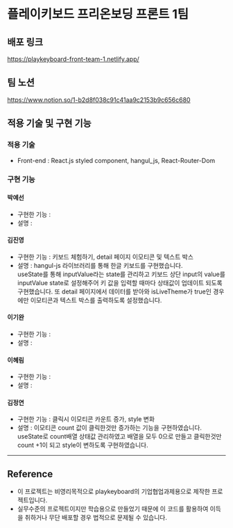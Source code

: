 # 플레이키보드 프리온보딩 프론트 1팀

##  배포 링크

https://playkeyboard-front-team-1.netlify.app/

## 팀 노션
https://www.notion.so/1-b2d8f038c91c41aa9c2153b9c656c680

## 적용 기술 및 구현 기능

### 적용 기술 
+ Front-end : React.js styled component, hangul_js, React-Router-Dom

###  구현 기능

#### 박예선
- 구현한 기능 : 
- 설명 : 

       
#### 김진영
- 구현한 기능 : 키보드 체험하기, detail 페이지 이모티콘 및 텍스트 박스
- 설명 : hangul-js 라이브러리를 통해 한글 키보드를 구현했습니다.<br/>
useState를 통해 inputValue라는 state를 관리하고 키보드 상단 input의 value를 inputValue state로 설정해주어 키 값을 입력할 때마다 상태값이 업데이트 되도록 구현했습니다.
또 detail 페이지에서 데이터를 받아와 isLiveTheme가 true인 경우에만 이모티콘과 텍스트 박스를 출력하도록 설정했습니다.
 
#### 이기완
- 구현한 기능 : 
- 설명 :
  
#### 이혜림 
- 구현한 기능 : 
- 설명 : 

#### 김정연
- 구현한 기능 : 클릭시 이모티콘 카운트 증가, style 변화
- 설명 : 이모티콘 count 값이 클릭한것만 증가하는 기능을 구현하였습니다.
useState로 count배열 상태값 관리하였고 배열을 모두 0으로 만들고 클릭한것만 count +1이 되고 style이 변하도록 구현하였습니다.

  
---

## Reference

- 이 프로젝트는 비영리목적으로 playkeyboard의 기업협업과제용으로 제작한 프로젝트입니다.
- 실무수준의 프로젝트이지만 학습용으로 만들었기 때문에 이 코드를 활용하여 이득을 취하거나 무단 배포할 경우 법적으로 문제될 수 있습니다.
